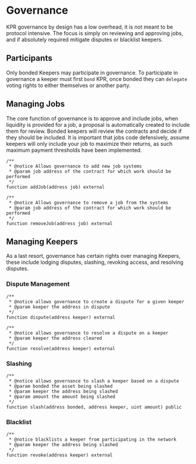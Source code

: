 # Governance

KPR governance by design has a low overhead, it is not meant to be protocol intensive. The focus is simply on reviewing and approving jobs, and if absolutely required mitigate disputes or blacklist keepers.

## Participants

Only bonded Keepers may participate in governance. To participate in governance a keeper must first ```bond``` KPR, once bonded they can ```delegate``` voting rights to either themselves or another party.

## Managing Jobs

The core function of governance is to approve and include jobs, when liquidity is provided for a job, a proposal is automatically created to include them for review. Bonded keepers will review the contracts and decide if they should be included. It is important that jobs code defensively, assume keepers will only include your job to maximize their returns, as such maximum payment thresholds have been implemented.

```
/**
 * @notice Allows governance to add new job systems
 * @param job address of the contract for which work should be performed
 */
function addJob(address job) external
```

```
/**
 * @notice Allows governance to remove a job from the systems
 * @param job address of the contract for which work should be performed
 */
function removeJob(address job) external
```

## Managing Keepers

As a last resort, governance has certain rights over managing Keepers, these include lodging disputes, slashing, revoking access, and resolving disputes.

### Dispute Management

```
/**
 * @notice allows governance to create a dispute for a given keeper
 * @param keeper the address in dispute
 */
function dispute(address keeper) external
```

```
/**
 * @notice allows governance to resolve a dispute on a keeper
 * @param keeper the address cleared
 */
function resolve(address keeper) external
```

### Slashing

```
/**
 * @notice allows governance to slash a keeper based on a dispute
 * @param bonded the asset being slashed
 * @param keeper the address being slashed
 * @param amount the amount being slashed
 */
function slash(address bonded, address keeper, uint amount) public
```

### Blacklist

```
/**
 * @notice blacklists a keeper from participating in the network
 * @param keeper the address being slashed
 */
function revoke(address keeper) external
```
